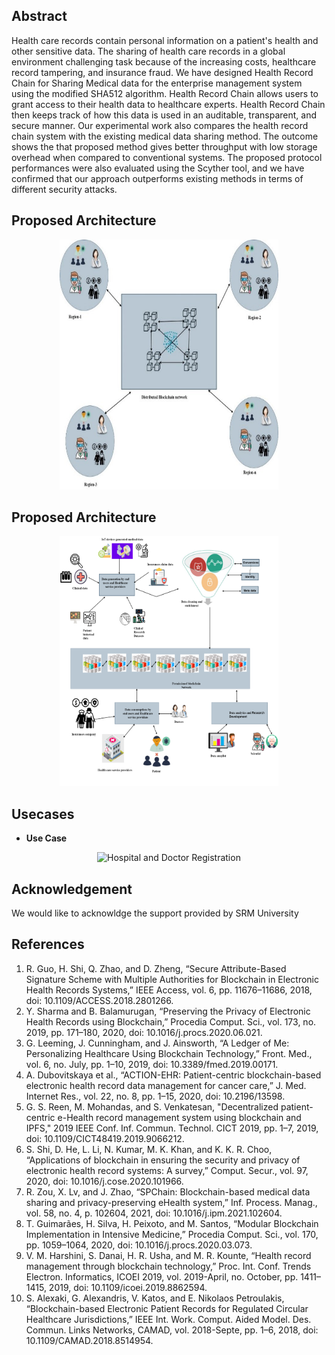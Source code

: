 

## Abstract 
Health care records contain personal information on a patient's health and other sensitive data. The sharing of health care records in a global environment challenging task because of the increasing costs, healthcare record tampering, and insurance fraud. We have designed Health Record Chain for Sharing Medical data for the enterprise management system using the modified SHA512 algorithm. Health Record Chain allows users to grant access to their health data to healthcare experts. Health Record Chain then keeps track of how this data is used in an auditable, transparent, and secure manner. Our experimental work also compares the health record chain system with the existing medical data sharing method. The outcome shows the that proposed method gives better throughput with low storage overhead when compared to conventional systems. The proposed protocol performances were also evaluated using the Scyther tool, and we have confirmed that our approach outperforms existing methods in terms of different security attacks.




## Proposed Architecture 
<p align="center">
<img src="https://github.com/nrmkarthi/Global-Medical-Record-Sharing/blob/main/Assests/System_Architecture/overview.jpg" alt="System Architecture" width="350" height="400">
</p>




## Proposed Architecture 
<p align="center">
<img src="https://github.com/nrmkarthi/Global-Medical-Record-Sharing/blob/main/Assests/System_Architecture/System_Architecture.png" alt="System Architecture" width="350" height="400">
</p>



## Usecases 
  - <b>Use Case</b>
  
  <p align="center">
  <img src="https://github.com/nrmkarthi/Global-Medical-Record-Sharing/blob/main/Assets/Usecases/use.png" alt="Hospital and Doctor Registration" width="500" height="400">
  </p>
  
 


## Acknowledgement
We would like to acknowldge the support provided by SRM University

## References
1.	R. Guo, H. Shi, Q. Zhao, and D. Zheng, “Secure Attribute-Based Signature Scheme with Multiple Authorities for Blockchain in Electronic Health Records Systems,” IEEE Access, vol. 6, pp. 11676–11686, 2018, doi: 10.1109/ACCESS.2018.2801266.
2.	Y. Sharma and B. Balamurugan, “Preserving the Privacy of Electronic Health Records using Blockchain,” Procedia Comput. Sci., vol. 173, no. 2019, pp. 171–180, 2020, doi: 10.1016/j.procs.2020.06.021.
3.	G. Leeming, J. Cunningham, and J. Ainsworth, “A Ledger of Me: Personalizing Healthcare Using Blockchain Technology,” Front. Med., vol. 6, no. July, pp. 1–10, 2019, doi: 10.3389/fmed.2019.00171.
4.	A. Dubovitskaya et al., “ACTION-EHR: Patient-centric blockchain-based electronic health record data management for cancer care,” J. Med. Internet Res., vol. 22, no. 8, pp. 1–15, 2020, doi: 10.2196/13598.
5.	G. S. Reen, M. Mohandas, and S. Venkatesan, "Decentralized patient-centric e-Health record management system using blockchain and IPFS," 2019 IEEE Conf. Inf. Commun. Technol. CICT 2019, pp. 1–7, 2019, doi: 10.1109/CICT48419.2019.9066212.
6.	S. Shi, D. He, L. Li, N. Kumar, M. K. Khan, and K. K. R. Choo, “Applications of blockchain in ensuring the security and privacy of electronic health record systems: A survey,” Comput. Secur., vol. 97, 2020, doi: 10.1016/j.cose.2020.101966.
7.	R. Zou, X. Lv, and J. Zhao, “SPChain: Blockchain-based medical data sharing and privacy-preserving eHealth system,” Inf. Process. Manag., vol. 58, no. 4, p. 102604, 2021, doi: 10.1016/j.ipm.2021.102604.
8.	T. Guimarães, H. Silva, H. Peixoto, and M. Santos, “Modular Blockchain Implementation in Intensive Medicine,” Procedia Comput. Sci., vol. 170, pp. 1059–1064, 2020, doi: 10.1016/j.procs.2020.03.073.
9.	V. M. Harshini, S. Danai, H. R. Usha, and M. R. Kounte, “Health record management through blockchain technology,” Proc. Int. Conf. Trends Electron. Informatics, ICOEI 2019, vol. 2019-April, no. October, pp. 1411–1415, 2019, doi: 10.1109/icoei.2019.8862594.
10.	 S. Alexaki, G. Alexandris, V. Katos, and E. Nikolaos Petroulakis, “Blockchain-based Electronic Patient Records for Regulated Circular Healthcare Jurisdictions,” IEEE Int. Work. Comput. Aided Model. Des. Commun. Links Networks, CAMAD, vol. 2018-Septe, pp. 1–6, 2018, doi: 10.1109/CAMAD.2018.8514954.

